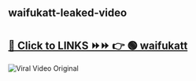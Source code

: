 
 ## waifukatt-leaked-video 

# <h2><a href="https://clipsfans.com/waifukatt&ref=git">🔗 Click to LINKS ⏩⏩ 👉 🟢 waifukatt </a></h2>

<a href="https://clipsfans.com/waifukatt&ref=git" rel="nofollow" data-target="animated-image.originalLink"><img src="https://i.ibb.co.com/xMMVF88/686577567.gif" alt="Viral Video Original" style="max-width: 100%; display: inline-block;" data-target="animated-image.originalImage"></a>
